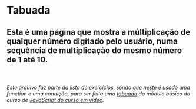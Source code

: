 # Tabuada

## Esta é uma página que mostra a múltiplicação de qualquer número digitado pelo usuário, numa sequência de multiplicação do mesmo número de 1 até 10. 
<br>

###### Este arquivo faz parte da lista de exercícios, sendo que neste é usado uma function e uma condição, para ser feita uma [tabuada](https://www.youtube.com/watch?v=mfHAQ-4Rspw&list=PLHz_AreHm4dlsK3Nr9GVvXCbpQyHQl1o1&index=27) do módulo básico do curso de [JavaScript do curso em video](https://www.cursoemvideo.com/curso/javascript/). 